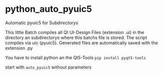 # python_auto_pyuic5
Automatic pyuic5 for Subdirectorys

This little Batch compiles all Qt UI-Design Files (extension .ui) in the directory an subdirectorys where this batchs file is stored.
The script compiles via uic (pyuic5). 
Generated  files are automatically saved with the extension .py

You have to install python an the Qt5-Tools
```pip install pyqt5-tools```

start with ```auto_pyuic5``` without parameters
